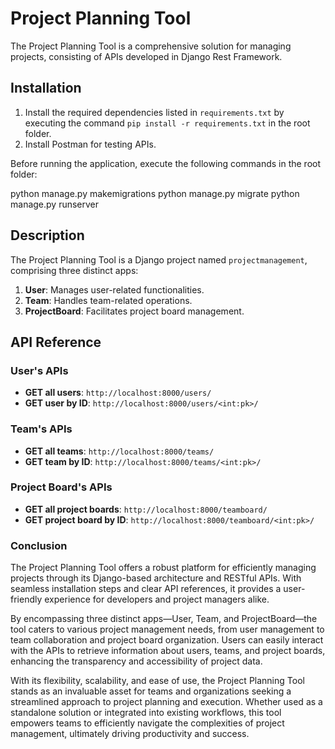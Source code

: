 # Project Planning Tool

The Project Planning Tool is a comprehensive solution for managing projects, consisting of APIs developed in Django Rest Framework.

## Installation

1. Install the required dependencies listed in `requirements.txt` by executing the command `pip install -r requirements.txt` in the root folder.
2. Install Postman for testing APIs.

Before running the application, execute the following commands in the root folder:


python manage.py makemigrations
python manage.py migrate
python manage.py runserver

## Description

The Project Planning Tool is a Django project named `projectmanagement`, comprising three distinct apps:

1. **User**: Manages user-related functionalities.
2. **Team**: Handles team-related operations.
3. **ProjectBoard**: Facilitates project board management.

## API Reference

### User's APIs

- **GET all users**: `http://localhost:8000/users/`
- **GET user by ID**: `http://localhost:8000/users/<int:pk>/`

### Team's APIs

- **GET all teams**: `http://localhost:8000/teams/`
- **GET team by ID**: `http://localhost:8000/teams/<int:pk>/`

### Project Board's APIs

- **GET all project boards**: `http://localhost:8000/teamboard/`
- **GET project board by ID**: `http://localhost:8000/teamboard/<int:pk>/`

### Conclusion
The Project Planning Tool offers a robust platform for efficiently managing projects through its Django-based architecture and RESTful APIs. With seamless installation steps and clear API references, it provides a user-friendly experience for developers and project managers alike.

By encompassing three distinct apps—User, Team, and ProjectBoard—the tool caters to various project management needs, from user management to team collaboration and project board organization. Users can easily interact with the APIs to retrieve information about users, teams, and project boards, enhancing the transparency and accessibility of project data.

With its flexibility, scalability, and ease of use, the Project Planning Tool stands as an invaluable asset for teams and organizations seeking a streamlined approach to project planning and execution. Whether used as a standalone solution or integrated into existing workflows, this tool empowers teams to efficiently navigate the complexities of project management, ultimately driving productivity and success.
